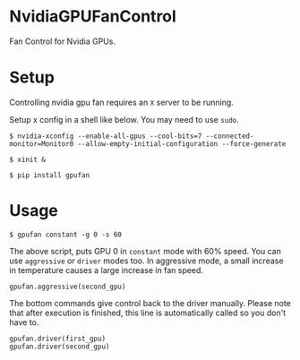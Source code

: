 # NvidiaGPUFanControl
Fan Control for Nvidia GPUs.

# Setup
Controlling nvidia gpu fan requires an `X` server to be running.

Setup x config in a shell like below. You may need to use `sudo`.

```
$ nvidia-xconfig --enable-all-gpus --cool-bits=7 --connected-monitor=Monitor0 --allow-empty-initial-configuration --force-generate
```
```
$ xinit &
```
```
$ pip install gpufan
```
# Usage
```
$ gpufan constant -g 0 -s 60
```
The above script, puts GPU 0 in `constant` mode with 60% speed. You can use `aggressive` or `driver` modes too.
In aggressive mode, a small increase in temperature causes a large increase in fan speed.
```
gpufan.aggressive(second_gpu)
```
The bottom commands give control back to the driver manually. Please note that after execution is finished, this line is automatically called so you don't have to.
```
gpufan.driver(first_gpu)
gpufan.driver(second_gpu)
```
